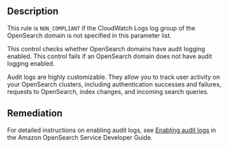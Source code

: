 ## Description

This rule is `NON_COMPLIANT` if the CloudWatch Logs log group of the OpenSearch domain is not specified in this parameter list.

This control checks whether OpenSearch domains have audit logging enabled. This control fails if an OpenSearch domain does not have audit logging enabled.

Audit logs are highly customizable. They allow you to track user activity on your OpenSearch clusters, including authentication successes and failures, requests to OpenSearch, index changes, and incoming search queries.

## Remediation

For detailed instructions on enabling audit logs, see [Enabling audit logs](https://docs.aws.amazon.com/opensearch-service/latest/developerguide/audit-logs.html#audit-log-enabling) in the Amazon OpenSearch Service Developer Guide.